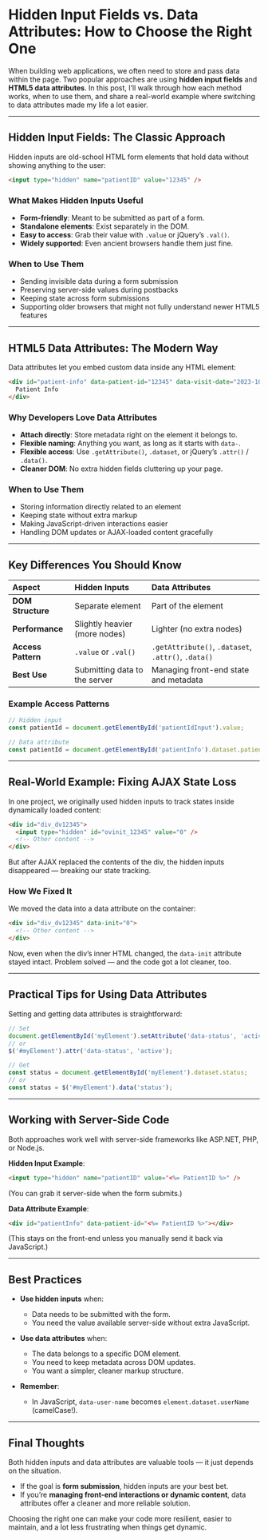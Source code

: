 # Hidden Input Fields vs. Data Attributes: How to Choose the Right One

When building web applications, we often need to store and pass data within the page. Two popular approaches are using **hidden input fields** and **HTML5 data attributes**. In this post, I’ll walk through how each method works, when to use them, and share a real-world example where switching to data attributes made my life a lot easier.

---

## Hidden Input Fields: The Classic Approach

Hidden inputs are old-school HTML form elements that hold data without showing anything to the user:

```html
<input type="hidden" name="patientID" value="12345" />
```

### What Makes Hidden Inputs Useful

- **Form-friendly**: Meant to be submitted as part of a form.
- **Standalone elements**: Exist separately in the DOM.
- **Easy to access**: Grab their value with `.value` or jQuery’s `.val()`.
- **Widely supported**: Even ancient browsers handle them just fine.

### When to Use Them

- Sending invisible data during a form submission
- Preserving server-side values during postbacks
- Keeping state across form submissions
- Supporting older browsers that might not fully understand newer HTML5 features

---

## HTML5 Data Attributes: The Modern Way

Data attributes let you embed custom data inside any HTML element:

```html
<div id="patient-info" data-patient-id="12345" data-visit-date="2023-10-15">
  Patient Info
</div>
```

### Why Developers Love Data Attributes

- **Attach directly**: Store metadata right on the element it belongs to.
- **Flexible naming**: Anything you want, as long as it starts with `data-`.
- **Flexible access**: Use `.getAttribute()`, `.dataset`, or jQuery’s `.attr()` / `.data()`.
- **Cleaner DOM**: No extra hidden fields cluttering up your page.

### When to Use Them

- Storing information directly related to an element
- Keeping state without extra markup
- Making JavaScript-driven interactions easier
- Handling DOM updates or AJAX-loaded content gracefully

---

## Key Differences You Should Know

| Aspect             | Hidden Inputs                 | Data Attributes                                     |
| :----------------- | :---------------------------- | :-------------------------------------------------- |
| **DOM Structure**  | Separate element              | Part of the element                                 |
| **Performance**    | Slightly heavier (more nodes) | Lighter (no extra nodes)                            |
| **Access Pattern** | `.value` or `.val()`          | `.getAttribute()`, `.dataset`, `.attr()`, `.data()` |
| **Best Use**       | Submitting data to the server | Managing front-end state and metadata               |

### Example Access Patterns

```javascript
// Hidden input
const patientId = document.getElementById('patientIdInput').value;

// Data attribute
const patientId = document.getElementById('patientInfo').dataset.patientId;
```

---

## Real-World Example: Fixing AJAX State Loss

In one project, we originally used hidden inputs to track states inside dynamically loaded content:

```html
<div id="div_dv12345">
  <input type="hidden" id="ovinit_12345" value="0" />
  <!-- Other content -->
</div>
```

But after AJAX replaced the contents of the div, the hidden inputs disappeared — breaking our state tracking.

### How We Fixed It

We moved the data into a data attribute on the container:

```html
<div id="div_dv12345" data-init="0">
  <!-- Other content -->
</div>
```

Now, even when the div’s inner HTML changed, the `data-init` attribute stayed intact. Problem solved — and the code got a lot cleaner, too.

---

## Practical Tips for Using Data Attributes

Setting and getting data attributes is straightforward:

```javascript
// Set
document.getElementById('myElement').setAttribute('data-status', 'active');
// or
$('#myElement').attr('data-status', 'active');

// Get
const status = document.getElementById('myElement').dataset.status;
// or
const status = $('#myElement').data('status');
```

---

## Working with Server-Side Code

Both approaches work well with server-side frameworks like ASP.NET, PHP, or Node.js.

**Hidden Input Example**:

```html
<input type="hidden" name="patientID" value="<%= PatientID %>" />
```

(You can grab it server-side when the form submits.)

**Data Attribute Example**:

```html
<div id="patientInfo" data-patient-id="<%= PatientID %>"></div>
```

(This stays on the front-end unless you manually send it back via JavaScript.)

---

## Best Practices

- **Use hidden inputs** when:

  - Data needs to be submitted with the form.
  - You need the value available server-side without extra JavaScript.

- **Use data attributes** when:

  - The data belongs to a specific DOM element.
  - You need to keep metadata across DOM updates.
  - You want a simpler, cleaner markup structure.

- **Remember**:
  - In JavaScript, `data-user-name` becomes `element.dataset.userName` (camelCase!).

---

## Final Thoughts

Both hidden inputs and data attributes are valuable tools — it just depends on the situation.

- If the goal is **form submission**, hidden inputs are your best bet.
- If you’re **managing front-end interactions or dynamic content**, data attributes offer a cleaner and more reliable solution.

Choosing the right one can make your code more resilient, easier to maintain, and a lot less frustrating when things get dynamic.
